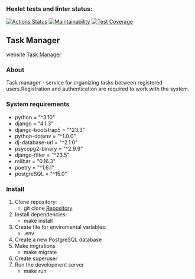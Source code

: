 ### Hexlet tests and linter status:
[![Actions Status](https://github.com/prStudentka/python-project-52/actions/workflows/hexlet-check.yml/badge.svg)](https://github.com/prStudentka/python-project-52/actions)
[![Maintainability](https://api.codeclimate.com/v1/badges/5187d7c7fe7ab0691712/maintainability)](https://codeclimate.com/github/prStudentka/python-project-52/maintainability)
[![Test Coverage](https://api.codeclimate.com/v1/badges/5187d7c7fe7ab0691712/test_coverage)](https://codeclimate.com/github/prStudentka/python-project-52/test_coverage)

##  Task Manager
   website [Task Manager]()

### About
Task manager - service for organizing tasks between registered users.Registration and authentication are required to work with the system.

### System requirements
- python = "^3.10"
- django = "4.1.3"
- django-bootstrap5 = "^23.3"
- python-dotenv = "^1.0.0"
- dj-database-url = "^2.1.0"
- psycopg2-binary = "^2.9.9"
- django-filter = "^23.5"
- rollbar = "0.16.3"
- poetry = "^1.6.1"
- postgreSQL = "^15.0"

### Install
  1) Clone repository:
      - git clone [Repository](https://github.com/prStudentka/python-project-83.git)
  2) Install dependencies:
      - make install
  3) Create file for enviromental variables:
      - .env 
  4) Create a new PostgreSQL database
  5) Make migrations
      - make migrate
  6) Create superuser
  7) Run the development server
      - make run
